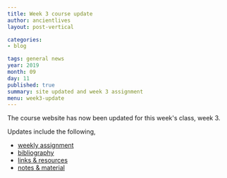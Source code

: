 ```yaml
---
title: Week 3 course update
author: ancientlives
layout: post-vertical

categories:
- blog

tags: general news
year: 2019
month: 09
day: 11
published: true
summary: site updated and week 3 assignment
menu: week3-update
---
```


The course website has now been updated for this week's class, week 3.

Updates include the following,

* [weekly assignment](/weekly_assignment)
* [bibliography](/bibliography)
* [links & resources](/links)
* [notes & material](/notes)
